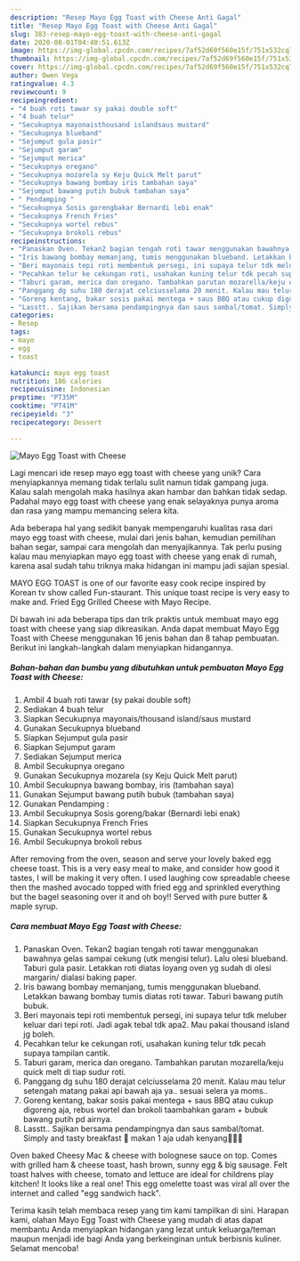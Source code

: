 ```yaml
---
description: "Resep Mayo Egg Toast with Cheese Anti Gagal"
title: "Resep Mayo Egg Toast with Cheese Anti Gagal"
slug: 383-resep-mayo-egg-toast-with-cheese-anti-gagal
date: 2020-08-01T04:40:51.613Z
image: https://img-global.cpcdn.com/recipes/7af52d69f560e15f/751x532cq70/mayo-egg-toast-with-cheese-foto-resep-utama.jpg
thumbnail: https://img-global.cpcdn.com/recipes/7af52d69f560e15f/751x532cq70/mayo-egg-toast-with-cheese-foto-resep-utama.jpg
cover: https://img-global.cpcdn.com/recipes/7af52d69f560e15f/751x532cq70/mayo-egg-toast-with-cheese-foto-resep-utama.jpg
author: Owen Vega
ratingvalue: 4.3
reviewcount: 9
recipeingredient:
- "4 buah roti tawar sy pakai double soft"
- "4 buah telur"
- "Secukupnya mayonaisthousand islandsaus mustard"
- "Secukupnya blueband"
- "Sejumput gula pasir"
- "Sejumput garam"
- "Sejumput merica"
- "Secukupnya oregano"
- "Secukupnya mozarela sy Keju Quick Melt parut"
- "Secukupnya bawang bombay iris tambahan saya"
- "Sejumput bawang putih bubuk tambahan saya"
- " Pendamping "
- "Secukupnya Sosis gorengbakar Bernardi lebi enak"
- "Secukupnya French Fries"
- "Secukupnya wortel rebus"
- "Secukupnya brokoli rebus"
recipeinstructions:
- "Panaskan Oven. Tekan2 bagian tengah roti tawar menggunakan bawahnya gelas sampai cekung (utk mengisi telur). Lalu olesi blueband. Taburi gula pasir. Letakkan roti diatas loyang oven yg sudah di olesi margarin/ dialasi baking paper."
- "Iris bawang bombay memanjang, tumis menggunakan blueband. Letakkan bawang bombay tumis diatas roti tawar. Taburi bawang putih bubuk."
- "Beri mayonais tepi roti membentuk persegi, ini supaya telur tdk meluber keluar dari tepi roti. Jadi agak tebal tdk apa2. Mau pakai thousand island jg boleh."
- "Pecahkan telur ke cekungan roti, usahakan kuning telur tdk pecah supaya tampilan cantik."
- "Taburi garam, merica dan oregano. Tambahkan parutan mozarella/keju quick melt di tiap sudur roti."
- "Panggang dg suhu 180 derajat celciusselama 20 menit. Kalau mau telur setengah matang pakai api bawah aja ya.. sesuai selera ya moms.."
- "Goreng kentang, bakar sosis pakai mentega + saus BBQ atau cukup digoreng aja, rebus wortel dan brokoli taambahkan garam + bubuk bawang putih pd airnya."
- "Lasstt.. Sajikan bersama pendampingnya dan saus sambal/tomat. Simply and tasty breakfast 🥰 makan 1 aja udah kenyang🥰👍🏻"
categories:
- Resep
tags:
- mayo
- egg
- toast

katakunci: mayo egg toast 
nutrition: 186 calories
recipecuisine: Indonesian
preptime: "PT35M"
cooktime: "PT41M"
recipeyield: "3"
recipecategory: Dessert

---
```



![Mayo Egg Toast with Cheese](https://img-global.cpcdn.com/recipes/7af52d69f560e15f/751x532cq70/mayo-egg-toast-with-cheese-foto-resep-utama.jpg)

Lagi mencari ide resep mayo egg toast with cheese yang unik? Cara menyiapkannya memang tidak terlalu sulit namun tidak gampang juga. Kalau salah mengolah maka hasilnya akan hambar dan bahkan tidak sedap. Padahal mayo egg toast with cheese yang enak selayaknya punya aroma dan rasa yang mampu memancing selera kita.

Ada beberapa hal yang sedikit banyak mempengaruhi kualitas rasa dari mayo egg toast with cheese, mulai dari jenis bahan, kemudian pemilihan bahan segar, sampai cara mengolah dan menyajikannya. Tak perlu pusing kalau mau menyiapkan mayo egg toast with cheese yang enak di rumah, karena asal sudah tahu triknya maka hidangan ini mampu jadi sajian spesial.

MAYO EGG TOAST is one of our favorite easy cook recipe inspired by Korean tv show called Fun-staurant. This unique toast recipe is very easy to make and. Fried Egg Grilled Cheese with Mayo Recipe.


Di bawah ini ada beberapa tips dan trik praktis untuk membuat mayo egg toast with cheese yang siap dikreasikan. Anda dapat membuat Mayo Egg Toast with Cheese menggunakan 16 jenis bahan dan 8 tahap pembuatan. Berikut ini langkah-langkah dalam menyiapkan hidangannya.

<!--inarticleads1-->

##### Bahan-bahan dan bumbu yang dibutuhkan untuk pembuatan Mayo Egg Toast with Cheese:

1. Ambil 4 buah roti tawar (sy pakai double soft)
1. Sediakan 4 buah telur
1. Siapkan Secukupnya mayonais/thousand island/saus mustard
1. Gunakan Secukupnya blueband
1. Siapkan Sejumput gula pasir
1. Siapkan Sejumput garam
1. Sediakan Sejumput merica
1. Ambil Secukupnya oregano
1. Gunakan Secukupnya mozarela (sy Keju Quick Melt parut)
1. Ambil Secukupnya bawang bombay, iris (tambahan saya)
1. Gunakan Sejumput bawang putih bubuk (tambahan saya)
1. Gunakan  Pendamping :
1. Ambil Secukupnya Sosis goreng/bakar (Bernardi lebi enak)
1. Siapkan Secukupnya French Fries
1. Gunakan Secukupnya wortel rebus
1. Ambil Secukupnya brokoli rebus


After removing from the oven, season and serve your lovely baked egg cheese toast. This is a very easy meal to make, and consider how good it tastes, I will be making it very often. I used laughing cow spreadable cheese then the mashed avocado topped with fried egg and sprinkled everything but the bagel seasoning over it and oh boy!! Served with pure butter &amp; maple syrup. 

<!--inarticleads2-->

##### Cara membuat Mayo Egg Toast with Cheese:

1. Panaskan Oven. Tekan2 bagian tengah roti tawar menggunakan bawahnya gelas sampai cekung (utk mengisi telur). Lalu olesi blueband. Taburi gula pasir. Letakkan roti diatas loyang oven yg sudah di olesi margarin/ dialasi baking paper.
1. Iris bawang bombay memanjang, tumis menggunakan blueband. Letakkan bawang bombay tumis diatas roti tawar. Taburi bawang putih bubuk.
1. Beri mayonais tepi roti membentuk persegi, ini supaya telur tdk meluber keluar dari tepi roti. Jadi agak tebal tdk apa2. Mau pakai thousand island jg boleh.
1. Pecahkan telur ke cekungan roti, usahakan kuning telur tdk pecah supaya tampilan cantik.
1. Taburi garam, merica dan oregano. Tambahkan parutan mozarella/keju quick melt di tiap sudur roti.
1. Panggang dg suhu 180 derajat celciusselama 20 menit. Kalau mau telur setengah matang pakai api bawah aja ya.. sesuai selera ya moms..
1. Goreng kentang, bakar sosis pakai mentega + saus BBQ atau cukup digoreng aja, rebus wortel dan brokoli taambahkan garam + bubuk bawang putih pd airnya.
1. Lasstt.. Sajikan bersama pendampingnya dan saus sambal/tomat. Simply and tasty breakfast 🥰 makan 1 aja udah kenyang🥰👍🏻


Oven baked Cheesy Mac &amp; cheese with bolognese sauce on top. Comes with grilled ham &amp; cheese toast, hash brown, sunny egg &amp; big sausage. Felt toast halves with cheese, tomato and lettuce are ideal for childrens play kitchen! It looks like a real one! This egg omelette toast was viral all over the internet and called &#34;egg sandwich hack&#34;. 

Terima kasih telah membaca resep yang tim kami tampilkan di sini. Harapan kami, olahan Mayo Egg Toast with Cheese yang mudah di atas dapat membantu Anda menyiapkan hidangan yang lezat untuk keluarga/teman maupun menjadi ide bagi Anda yang berkeinginan untuk berbisnis kuliner. Selamat mencoba!
